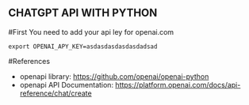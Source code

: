 ## CHATGPT API WITH PYTHON

#First
You need to add your api ley for openai.com

    export OPENAI_APY_KEY=asdasdasdasdasdadsad

#References

- openapi library: https://github.com/openai/openai-python
- openapi API Documentation: https://platform.openai.com/docs/api-reference/chat/create 